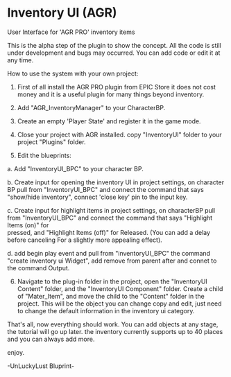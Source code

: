 # Inventory UI (AGR) 
User Interface for 'AGR PRO' inventory items

This is the alpha step of the plugin to show the concept. All the code is still under development and bugs may occurred.
You can add code or edit it at any time.

How to use the system with your own project:

1. First of all install the AGR PRO plugin from EPIC Store it does not cost money and it is a useful plugin for many things beyond inventory.

2. Add "AGR_InventoryManager" to your CharacterBP.

3. Create an empty 'Player State' and register it in the game mode.

4. Close your project with AGR installed. copy "InventoryUI" folder to your project "Plugins" folder.

5. Edit the blueprints:
  
  a. Add "InventoryUI_BPC" to your character BP.
  
  b. Create input for opening the inventory UI in project settings, on character BP pull from "InventoryUI_BPC" and connect the command that says "show/hide inventory",
  connect 'close key' pin to the input key.
  
  c. Create input for highlight items in project settings, on characterBP pull from "InventoryUI_BPC" and connect the command that says "Highlight Items (on)" for       
  pressed,   and "Highlight Items (off)" for Released. (You can add a delay before canceling
  For a slightly more appealing effect).

  d. add begin play event and pull from "inventoryUI_BPC" the command "create inventory ui Widget", add remove from parent after and connet to the command Output.

6. Navigate to the plug-in folder in the project, open the "InventoryUI Content" folder, and the "InventoryUI Component" folder. Create a child of "Mater_Item", and move the child to the "Content" folder in the project. 
This will be the object you can change copy and edit, just need to change the default information in the inventory ui category.

That's all, now everything should work.
You can add objects at any stage, the tutorial will go up later. the inventory currently supports up to 40 places and you can always add more.

enjoy.

-UnLuckyLust Bluprint-
